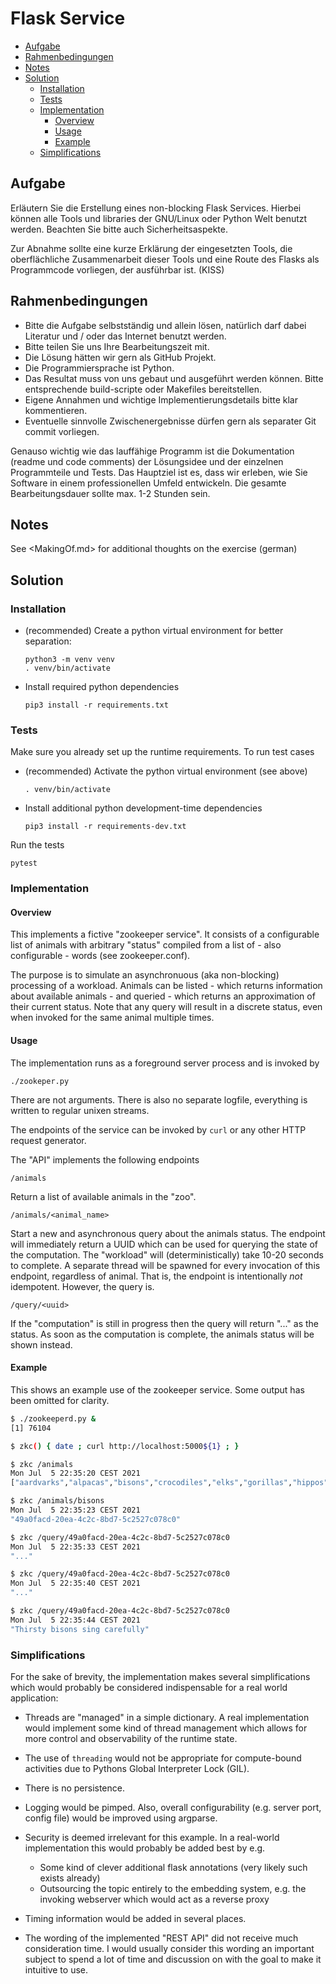 # Flask Service

<!-- TOC depthfrom:2 depthto:4 -->

- [Aufgabe](#aufgabe)
- [Rahmenbedingungen](#rahmenbedingungen)
- [Notes](#notes)
- [Solution](#solution)
  - [Installation](#installation)
  - [Tests](#tests)
  - [Implementation](#implementation)
    - [Overview](#overview)
    - [Usage](#usage)
    - [Example](#example)
  - [Simplifications](#simplifications)

<!-- /TOC -->

## Aufgabe

Erläutern Sie die Erstellung eines non-blocking Flask Services. Hierbei können alle Tools und libraries der GNU/Linux oder Python Welt benutzt werden. Beachten Sie bitte auch Sicherheitsaspekte.

Zur Abnahme sollte eine kurze Erklärung der eingesetzten Tools, die oberflächliche Zusammenarbeit dieser Tools und eine Route des Flasks als Programmcode vorliegen, der ausführbar ist. (KISS)

## Rahmenbedingungen

- Bitte die Aufgabe selbstständig und allein lösen, natürlich darf dabei Literatur und / oder das Internet benutzt werden.
- Bitte teilen Sie uns Ihre Bearbeitungszeit mit.
- Die Lösung hätten wir gern als GitHub Projekt.
- Die Programmiersprache ist Python.
- Das Resultat muss von uns gebaut und ausgeführt werden können. Bitte entsprechende build-scripte oder Makefiles bereitstellen.
- Eigene Annahmen und wichtige Implementierungsdetails bitte klar kommentieren.
- Eventuelle sinnvolle Zwischenergebnisse dürfen gern als separater Git commit vorliegen.

Genauso wichtig wie das lauffähige Programm ist die Dokumentation (readme und code comments) der Lösungsidee und der einzelnen Programmteile und Tests. Das Hauptziel ist es, dass wir erleben, wie Sie Software in einem professionellen Umfeld entwickeln. Die gesamte Bearbeitungsdauer sollte max. 1-2 Stunden sein.

## Notes

See <MakingOf.md> for additional thoughts on the exercise (german)

## Solution

### Installation

- (recommended) Create a python virtual environment for better separation:

      python3 -m venv venv
      . venv/bin/activate

- Install required python dependencies

      pip3 install -r requirements.txt

### Tests

Make sure you already set up the runtime requirements. To run test cases

- (recommended) Activate the python virtual environment (see above)

      . venv/bin/activate

- Install additional python development-time dependencies

      pip3 install -r requirements-dev.txt

Run the tests

    pytest

### Implementation

#### Overview

This implements a fictive "zookeeper service". It consists of a configurable list of animals with arbitrary "status" compiled from a list of - also configurable - words (see zookeeper.conf).

The purpose is to simulate an asynchronuous (aka non-blocking) processing of a workload. Animals can be listed - which returns information about available animals - and queried - which returns an approximation of their current status. Note that any query will result in a discrete status, even when invoked for the same animal multiple times.

#### Usage

The implementation runs as a foreground server process and is invoked by

    ./zookeper.py

There are not arguments. There is also no separate logfile, everything is written to regular unixen streams.

The endpoints of the service can be invoked by `curl` or any other HTTP request generator.

The "API" implements the following endpoints

`/animals`

  Return a list of available animals in the "zoo".

`/animals/<animal_name>`

Start a new and asynchronous query about the animals status. The endpoint will immediately return a UUID which can be used for querying the state of the computation. The "workload" will (deterministically) take 10-20 seconds to complete. A separate thread will be spawned for every invocation of this endpoint, regardless of animal. That is, the endpoint is intentionally *not* idempotent. However, the query is.

`/query/<uuid>`

If the "computation" is still in progress then the query will return "..." as the status. As soon as the computation is complete, the animals status will be shown instead.

#### Example

This shows an example use of the zookeeper service. Some output has been omitted for clarity.

```bash
$ ./zookeeperd.py &
[1] 76104

$ zkc() { date ; curl http://localhost:5000${1} ; }

$ zkc /animals
Mon Jul  5 22:35:20 CEST 2021
["aardvarks","alpacas","bisons","crocodiles","elks","gorillas","hippos","koalas","kangaroos","lions","pandas","tigers","unicorns","zebras"]

$ zkc /animals/bisons
Mon Jul  5 22:35:23 CEST 2021
"49a0facd-20ea-4c2c-8bd7-5c2527c078c0"

$ zkc /query/49a0facd-20ea-4c2c-8bd7-5c2527c078c0
Mon Jul  5 22:35:33 CEST 2021
"..."

$ zkc /query/49a0facd-20ea-4c2c-8bd7-5c2527c078c0
Mon Jul  5 22:35:40 CEST 2021
"..."

$ zkc /query/49a0facd-20ea-4c2c-8bd7-5c2527c078c0
Mon Jul  5 22:35:44 CEST 2021
"Thirsty bisons sing carefully"
```

### Simplifications

For the sake of brevity, the implementation makes several simplifications which would probably be considered indispensable for a real world application:

- Threads are "managed" in a simple dictionary. A real implementation would implement some kind of thread management which allows for more control and observability of the runtime state.

- The use of `threading` would not be appropriate for compute-bound activities due to Pythons Global Interpreter Lock (GIL).

- There is no persistence.

- Logging would be pimped. Also, overall configurability (e.g. server port, config file) would be improved using argparse.

- Security is deemed irrelevant for this example. In a real-world implementation this would probably be added best by e.g.

  - Some kind of clever additional flask annotations (very likely such exists already)
  - Outsourcing the topic entirely to the embedding system, e.g. the invoking webserver which would act as a reverse proxy

- Timing information would be added in several places.

- The wording of the implemented "REST API" did not receive much consideration time. I would usually consider this wording an important subject to spend a lot of time and discussion on with the goal to make it intuitive to use.
